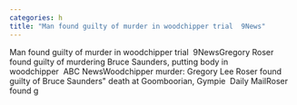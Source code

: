 ```yaml
---
categories: h
title: "Man found guilty of murder in woodchipper trial  9News"
---
```

Man found guilty of murder in woodchipper trial&nbsp;&nbsp;9NewsGregory Roser found guilty of murdering Bruce Saunders, putting body in woodchipper&nbsp;&nbsp;ABC NewsWoodchipper murder: Gregory Lee Roser found guilty of Bruce Saunders" death at Goomboorian, Gympie&nbsp;&nbsp;Daily MailRoser found g
